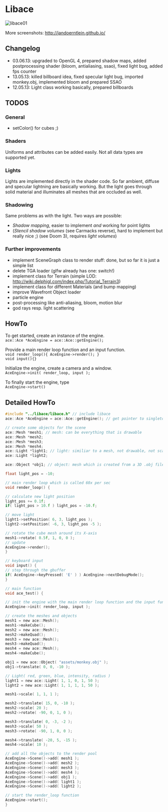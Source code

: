 Libace
======

![libace01](http://jandoerntlein.github.io/screenshots/screen3.png)

More screenshots: http://jandoerntlein.github.io/

Changelog
---------
- 03.06.13: upgraded to OpenGL 4, prepared shadow maps, added postprocessing shader (bloom, antialiasing, ssao), fixed light bug, added fps counter
- 13.05.13: killed billboard idea, fixed specular light bug, imported monkey.obj, implemented bloom and prepared SSAO
- 12.05.13: Light class working basically, prepared billboards

TODOS
-----
### General
- setColor() for cubes ;)

### Shaders
Uniforms and attributes can be added easily. Not all data types are supported yet.

### Lights
Lights are implemented directly in the shader code. So far ambient, diffuse and specular lightning are basically
working. But the light goes through solid material and illuminates all meshes that are occluded as well.

### Shadowing
Same problems as with the light. Two ways are possible:
- *Shadow mapping*, easier to implement _and_ working for point lights 
- (*Stencil shadow volumes* (see Carmacks reverse), hard to implement but really nice ;) (see Doom 3), requires
*light volumes*)

### Further improvements
- implement SceneGraph class to render stuff: done, but so far it is just a simple list
- delete TGA loader (glfw already has one: switch!)
- implement class for Terrain (simple LOD: http://wiki.delphigl.com/index.php/Tutorial_Terrain3)
- implement class for different Materials (and bump mapping)
- improve Wavefront Object loader
- particle engine
- post-processing like anti-aliasing, bloom, motion blur
- god rays resp. light scattering


HowTo
-----
To get started, create an instance of the engine.    
`ace::Ace *AceEngine = ace::Ace::getEngine();`

Provide a main render loop function and an input function.    
`void render_loop(){ AceEngine->render(); }`   
`void input(){}`

Initialize the engine, create a camera and a window.   
`AceEngine->init( render_loop, input );`

To finally start the engine, type    
`AceEngine->start()`

Detailed HowTo
--------------
```c
#include "../libace/libace.h" // include libace
ace::Ace *AceEngine = ace::Ace::getEngine(); // get pointer to singleton engine

// create some objects for the scene
ace::Mesh *mesh1; // mesh: can be everything that is drawable
ace::Mesh *mesh2;
ace::Mesh *mesh3;
ace::Mesh *mesh4;
ace::Light *light1; // light: similiar to a mesh, not drawable, not scalable etc
ace::Light *light2;

ace::Object *obj1; // object: mesh which is created from a 3D .obj file

float light_pos = -10;

// main render loop which is called 60x per sec
void render_loop() {

// calculate new light position
light_pos += 0.1f;
if( light_pos > 10.f ) light_pos = -10.f;

// move light
light1->setPosition( 6, 3, light_pos );
light2->setPosition( -6, 3, light_pos -5 );

// rotate the cube mesh around its X-axis
mesh1->rotate( 0.5f, 1, 0, 0 );
// update
AceEngine->render();
}

// keyboard input
void input() {
// step through the gbuffer
if( AceEngine->keyPressed( 'E' ) ) AceEngine->nextDebugMode();
}

// main function
void ace_test() {

// init the engine with the main render loop function and the input function from above
AceEngine->init( render_loop, input );

// create the meshes and objects
mesh1 = new ace::Mesh();
mesh1->makeCube();
mesh2 = new ace::Mesh();
mesh2->makeQuad();
mesh3 = new ace::Mesh();
mesh3->makeQuad();
mesh4 = new ace::Mesh();
mesh4->makeCube();

obj1 = new ace::Object( "assets/monkey.obj" );
obj1->translate( 0, 0, -10 );

// Light( red, green, blue, intensity, radius )
light1 = new ace::Light( 1, 1, 0, 1, 50 );
light2 = new ace::Light( 1, 1, 1, 1, 50 );

mesh1->scale( 1, 1, 1 );

mesh2->translate( 15, 0, -10 );
mesh2->scale( 20 );
mesh2->rotate( -90, 0, 1, 0 );

mesh3->translate( 0, -3, -2 );
mesh3->scale( 50 );
mesh3->rotate( -90, 1, 0, 0 );

mesh4->translate( -20, 5, -15 );
mesh4->scale( 10 );

// add all the objects to the render pool
AceEngine->Scene()->add( mesh1 );
AceEngine->Scene()->add( mesh2 );
AceEngine->Scene()->add( mesh3 );
AceEngine->Scene()->add( mesh4 );
AceEngine->Scene()->add( obj1 );
AceEngine->Scene()->add( light1 );
AceEngine->Scene()->add( light2 );

// start the render_loop function
AceEngine->start();
}
```
